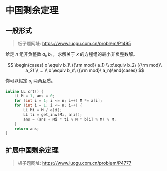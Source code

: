# 中国剩余定理

## 一般形式

> 板子题网址: https://www.luogu.com.cn/problem/P1495

给定  $n$ 组非负整数  $a_i, b_i$ ，求解关于  $x$ 的方程组的最小非负整数解。

$$
\begin{cases} x \equiv b_1\ ({\rm mod}\ a_1) \\ x\equiv b_2\ ({\rm mod}\ a_2) \\ ... \\ x \equiv b_n\ ({\rm mod}\ a_n)\end{cases}
$$

你可以假定 $a_i$ 两两互质。


```cpp
inline LL crt() {
    LL M = 1, ans = 0;
    for (int i = 1; i <= n; i++) M *= a[i];
    for (int i = 1; i <= n; i++) {
        LL Mi = M / a[i];
        LL ti = get_inv(Mi, a[i]);
        ans = (ans + Mi * ti % M * b[i] % M) % M;
    }
    return ans;
}
```

## 扩展中国剩余定理

> 板子题网址: https://www.luogu.com.cn/problem/P4777

```cpp

```
